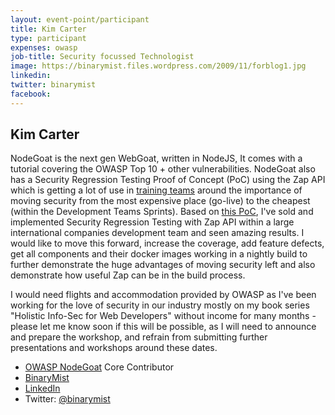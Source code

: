 ```yaml
---
layout: event-point/participant
title: Kim Carter
type: participant
expenses: owasp
job-title: Security focussed Technologist
image: https://binarymist.files.wordpress.com/2009/11/forblog1.jpg
linkedin:
twitter: binarymist
facebook:
---
```


## Kim Carter

NodeGoat is the next gen WebGoat, written in NodeJS, It comes with a tutorial covering the OWASP Top 10 + other vulnerabilities. NodeGoat also has a Security Regression Testing Proof of Concept (PoC) using the Zap API which is getting a lot of use in [training teams](https://blog.binarymist.net/presentations-publications/) around the importance of moving security from the most expensive place (go-live) to the cheapest (within the Development Teams Sprints). Based on [this PoC](https://github.com/binarymist/NodeGoat/wiki/Security-Regression-Testing-with-Zap-API), I've sold and implemented Security Regression Testing with Zap API within a large international companies development team and seen amazing results. I would like to move this forward, increase the coverage, add feature defects, get all components and their docker images working in a nightly build to further demonstrate the huge advantages of moving security left and also demonstrate how useful Zap can be in the build process.

I would need flights and accommodation provided by OWASP as I've been working for the love of security in our industry mostly on my book series "Holistic Info-Sec for Web Developers" without income for many months - please let me know soon if this will be possible, as I will need to announce and prepare the workshop, and refrain from submitting further presentations and workshops around these dates.

* [OWASP NodeGoat](https://github.com/owasp/nodegoat) Core Contributor
* [BinaryMist](https://binarymist.io/)
* [LinkedIn](https://nz.linkedin.com/in/carterkim)
* Twitter: [@binarymist](https://twitter.com/binarymist)
